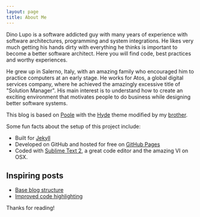 ```yaml
---
layout: page
title: About Me
---
```


<p class="message">
  Dino Lupo is a software addicted guy with many years of experience with software architectures, programming and system integrations. He likes very much getting his hands dirty with everything he thinks is important to become a better software architect. Here you will find code, best practices and worthy experiences.
</p>

He grew up in Salerno, Italy, with an amazing family who encouraged him to practice computers at an early stage. 
He works for Atos, a global digital services company, where he achieved the amazingly excessive title of "Solution Manager".
His main interest is to understand how to create an exciting environment that motivates people to do business while designing better software systems.  


This blog is based on [Poole](https://github.com/poole/poole) with the [Hyde](http://hyde.getpoole.com) theme modified by my [brother](http://www.needanamemusic.com/site/).


Some fun facts about the setup of this project include:

* Built for [Jekyll](http://jekyllrb.com)
* Developed on GitHub and hosted for free on [GitHub Pages](https://pages.github.com)
* Coded with [Sublime Text 2](http://sublimetext.com), a great code editor and the amazing VI on OSX.

## Inspiring posts
* [Base blog structure](http://joshualande.com/jekyll-github-pages-poole/)
* [Improved code highlighting](https://demisx.github.io/jekyll/2014/01/13/improve-code-highlighting-in-jekyll.html)

Thanks for reading!
